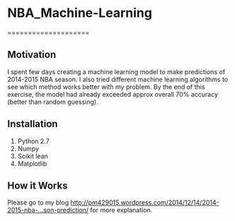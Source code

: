 # NBA_Machine-Learning
====================

## Motivation

I spent few days creating  a machine learning model to make predictions of  2014-2015 NBA season. I also tried different machine learning algorithms to see which method works better with my problem. By the end of this exercise, the model had already exceeded approx  overall 70% accuracy (better than random guessing).

## Installation
1. Python 2.7
2. Numpy
3. Scikit lean
4. Matplotlib

## How it Works

Please go to my blog http://pm429015.wordpress.com/2014/12/14/2014-2015-nba-…son-prediction/  for more explanation.
